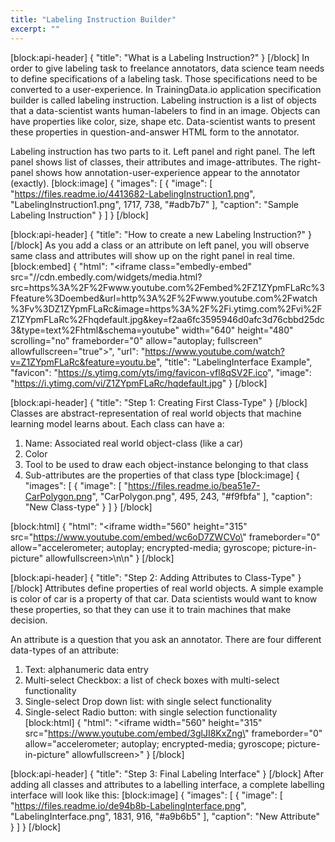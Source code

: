 ```yaml
---
title: "Labeling Instruction Builder"
excerpt: ""
---
```

[block:api-header]
{
  "title": "What is a Labeling Instruction?"
}
[/block]
In order to give labeling task to freelance annotators, data science team needs to define specifications of a labeling task. Those specifications need to be converted to a user-experience. In TrainingData.io application specification builder is called labeling instruction. Labeling instruction is a list of objects that a data-scientist wants human-labelers to find in an image. Objects can have properties like color, size, shape etc. Data-scientist wants to present these properties in question-and-answer HTML form to the annotator.

Labeling instruction has two parts to it. Left panel and right panel. The left panel shows list of classes, their attributes and image-attributes. The right-panel shows how annotation-user-experience appear to the annotator (exactly). 
[block:image]
{
  "images": [
    {
      "image": [
        "https://files.readme.io/4413682-LabelingInstruction1.png",
        "LabelingInstruction1.png",
        1717,
        738,
        "#adb7b7"
      ],
      "caption": "Sample Labeling Instruction"
    }
  ]
}
[/block]

[block:api-header]
{
  "title": "How to create a new Labeling Instruction?"
}
[/block]
As you add a class or an attribute on left panel, you will observe same class and attributes will show up on the right panel in real time. 
[block:embed]
{
  "html": "<iframe class=\"embedly-embed\" src=\"//cdn.embedly.com/widgets/media.html?src=https%3A%2F%2Fwww.youtube.com%2Fembed%2FZ1ZYpmFLaRc%3Ffeature%3Doembed&url=http%3A%2F%2Fwww.youtube.com%2Fwatch%3Fv%3DZ1ZYpmFLaRc&image=https%3A%2F%2Fi.ytimg.com%2Fvi%2FZ1ZYpmFLaRc%2Fhqdefault.jpg&key=f2aa6fc3595946d0afc3d76cbbd25dc3&type=text%2Fhtml&schema=youtube\" width=\"640\" height=\"480\" scrolling=\"no\" frameborder=\"0\" allow=\"autoplay; fullscreen\" allowfullscreen=\"true\"></iframe>",
  "url": "https://www.youtube.com/watch?v=Z1ZYpmFLaRc&feature=youtu.be",
  "title": "LabelingInterface Example",
  "favicon": "https://s.ytimg.com/yts/img/favicon-vfl8qSV2F.ico",
  "image": "https://i.ytimg.com/vi/Z1ZYpmFLaRc/hqdefault.jpg"
}
[/block]

[block:api-header]
{
  "title": "Step 1: Creating First Class-Type"
}
[/block]
Classes are abstract-representation of real world objects that machine learning model learns about. Each class can have a:
1. Name: Associated real world object-class (like a car)
2. Color
3. Tool to be used to draw each object-instance belonging to that class
4. Sub-attributes are the properties of that class type
[block:image]
{
  "images": [
    {
      "image": [
        "https://files.readme.io/bea51e7-CarPolygon.png",
        "CarPolygon.png",
        495,
        243,
        "#f9fbfa"
      ],
      "caption": "New Class-type"
    }
  ]
}
[/block]

[block:html]
{
  "html": "<iframe width=\"560\" height=\"315\" src=\"https://www.youtube.com/embed/wc6oD7ZWCVo\" frameborder=\"0\" allow=\"accelerometer; autoplay; encrypted-media; gyroscope; picture-in-picture\" allowfullscreen></iframe>\n\n"
}
[/block]

[block:api-header]
{
  "title": "Step 2: Adding Attributes to Class-Type"
}
[/block]
Attributes define properties of real world objects. A simple example is color of car is a property of that car. Data scientists would want to know these properties, so that they can use it to train machines that make decision.  

An attribute is a question that you ask an annotator. There are four different data-types of an attribute:
1. Text: alphanumeric data entry
2. Multi-select Checkbox: a list of check boxes with multi-select functionality
3. Single-select Drop down list: with single select functionality
4. Single-select Radio button: with single selection functionality
[block:html]
{
  "html": "<iframe width=\"560\" height=\"315\" src=\"https://www.youtube.com/embed/3glJI8KxZng\" frameborder=\"0\" allow=\"accelerometer; autoplay; encrypted-media; gyroscope; picture-in-picture\" allowfullscreen></iframe>"
}
[/block]

[block:api-header]
{
  "title": "Step 3: Final Labeling Interface"
}
[/block]
After adding all classes and attributes to a labelling interface, a complete labelling interface will look like this:
[block:image]
{
  "images": [
    {
      "image": [
        "https://files.readme.io/de94b8b-LabelingInterface.png",
        "LabelingInterface.png",
        1831,
        916,
        "#a9b6b5"
      ],
      "caption": "New Attribute"
    }
  ]
}
[/block]